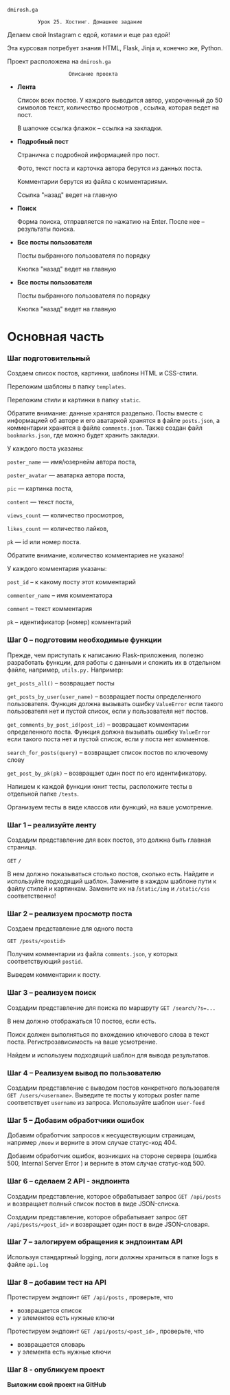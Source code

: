`dmirosh.ga`

              Урок 25. Хостинг. Домашнее задание 



Делаем свой Instagram с едой, котами и еще раз едой!

Эта курсовая потребует знания HTML, Flask, Jinja  и, конечно же, Python.

Проект расположена на `dmirosh.ga`

                        Описание проекта
- **Лента**
    
    Список всех постов. У каждого выводится автор, укороченный до 50 символов текст, количество просмотров , ссылка, которая ведет на пост. 
    
    В шапочке ссылка флажок – ссылка на закладки.

- **Подробный пост**
        
    Страничка с подробной информацией про пост. 
    
    Фото, текст поста и карточка автора берутся из данных поста.
    
    Комментарии берутся из файла с комментариями.
    
    Ссылка "назад" ведет на главную

- **Поиск**    
    
    Форма поиска, отправляется по нажатию на Enter. После нее – результаты поиска.

- **Все посты пользователя**
    
    Посты выбранного пользователя по порядку
    
    Кнопка "назад" ведет на главную

- **Все посты пользователя**
    
    Посты выбранного пользователя по порядку
    
    Кнопка "назад" ведет на главную

# Основная часть

### Шаг подготовительный

Создаем список постов, картинки, шаблоны HTML и CSS-стили.

Переложим шаблоны в папку `templates`.

Переложим стили и картинки в папку `static`.

Обратите внимание: данные хранятся раздельно. Посты вместе с информацией об авторе и его аватаркой хранятся в файле `posts.json`, а комментарии хранятся в файле `comments.json`. Также создан файл `bookmarks.json`, где можно будет хранить закладки.

У каждого поста указаны:

`poster_name` — имя/юзернейм автора поста,

`poster_avatar` — аватарка автора поста,

`pic` — картинка поста,

`content` — текст поста,

`views_count` — количество просмотров,

`likes_count` — количество лайков,

`pk` — id или номер поста.

Обратите внимание, количество комментариев не указано!

У каждого комментария указаны:

`post_id` – к какому посту этот комментарий

`commenter_name` – имя комментатора

`comment` – текст комментария

`pk` – идентификатор (номер) комментарий

### Шаг 0 – подготовим необходимые функции

Прежде, чем приступать к написанию Flask-приложения, полезно разработать функции, для работы с данными и сложить их в отдельном файле, например, `utils.py.` Например:

`get_posts_all()` – возвращает посты

`get_posts_by_user(user_name)` – возвращает посты определенного пользователя. Функция должна вызывать ошибку `ValueError` если такого пользователя нет и пустой список, если у пользователя нет постов.

`get_comments_by_post_id(post_id)` – возвращает комментарии определенного поста. Функция должна вызывать ошибку `ValueError` если такого поста нет и пустой список, если у поста нет комментов. 

`search_for_posts(query)` – возвращает список постов по ключевому слову

`get_post_by_pk(pk)` – возвращает один пост по его идентификатору. 

Напишем к каждой функции юнит тесты, расположите тесты в отдельной папке `/tests`.

Организуем тесты в виде классов или функций, на ваше усмотрение.

### Шаг 1 – реализуйте ленту

Создадим представление для всех постов, это должна быть главная страница.

`GET` `/` 

В нем должно показываться столько постов, сколько есть. Найдите и используйте подходящий шаблон. Замените в каждом шаблоне пути к файлу стилей и картинкам. Замените их на /`static/img` и `/static/css` соответственно!

### Шаг 2 – реализуем просмотр поста

Создаем представление для одного поста 

`GET /posts/<postid>` 

Получим комментарии из файла `comments.json`, у которых соответствующий `postid`.

Выведем комментарии к посту.

### Шаг 3 – реализуем поиск

Создадим представление для поиска по маршруту `GET /search/?s=...` 

В нем должно отображаться 10 постов, если есть. 

Поиск должен выполняться по вхождению ключевого слова в текст поста. Регистрозависимость на ваше усмотрение. 

Найдем и используем подходящий шаблон для вывода результатов. 

### Шаг 4 – Реализуем вывод по пользователю

Создадим представление с выводом постов конкретного пользователя `GET /users/<username>`. Выведите те посты у которых poster name соответствует `username` из запроса. Используйте шаблон `user-feed`

### Шаг 5 – Добавим обработчики ошибок

Добавим обработчик запросов к несуществующим страницам, например `/meow` и верните в этом случае статус-код 404.

Добавим обработчик ошибок, возникших на стороне сервера (ошибка 500, Internal Server Error ) и верните в этом случае статус-код 500.

### Шаг 6 – сделаем 2 API - эндпоинта

Создадим представление, которое обрабатывает запрос `GET /api/posts` и возвращает полный список постов в виде JSON-списка.

Создадим представление, которое обрабатывает запрос `GET /api/posts/<post_id>` и возвращает один пост в виде JSON-словаря.

### Шаг 7 – залогируем обращения к эндпоинтам API

Используя стандартный logging, логи должны храниться в папке logs в файле `api.log` 

### Шаг 8 – добавим тест на API

Протестируем эндпоинт `GET /api/posts` , проверьте, что

- возвращается список
- у элементов есть нужные ключи

Протестируем эндпоинт `GET /api/posts/<post_id>` , проверьте, что

- возвращается словарь
- у элемента есть нужные ключи

### Шаг 8 - опубликуем проект

**Выложим свой проект на GitHub**



